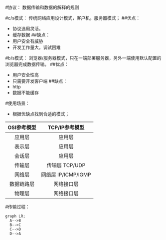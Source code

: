 #协议：
数据传输和数据的解释的规则


#c/s模式：
传统网络应用设计模式，客户机。服务器模式；
##优点：
- 协议选用灵活。
- 缓存数据
##缺点：
- 用户安全有威胁
- 开发工作量大，调试困难


#b/s模式：
浏览器/服务器模式，只在一端部署服务器，另外一端使用默认配置的浏览器完成数据传输。
##优点：
- 用户安全性高
- 只需要开发客户端
##缺点：
- http
- 数据不能缓存



#使用场景：
- 根据优缺点找到合适的模式；

OSI参考模型|TCP/IP参考模型
:-:|:-:|
应用层| 应用层
表示层|应用层
会话层| 应用层
传输层|传输层           TCP/UDP
网络层|网络层           IP/ICMP/IGMP
数据链路层| 网络接口层
物理层|  网络接口层



#传输过程：
```mermaid
graph LR;
  A-->B
  B-->C
  C-->D
  D-->A
  ```